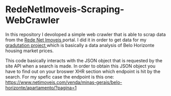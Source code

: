 # RedeNetImoveis-Scraping-WebCrawler

In this repository I devoloped a simple web crawler that is able to scrap data from the <a href=https://www.netimoveis.com> Rede Net Imoveis </a> portal. I did it in order to get data for my <a href=https://github.com/gpass0s/Graduation_Project/tree/master> gradutation project </a> which is basically a data analysis of Belo Horizonte housing market prices. 

This code basically interacts with the JSON object that is requested by the site API when a search is made. In order to obtain this JSON object you have to find out on your broswer XHR section which endpoint is hit by the search. For my spefic case the endpoint is this one: https://www.netimoveis.com/venda/minas-gerais/belo-horizonte/apartamento/?pagina=1 

  

